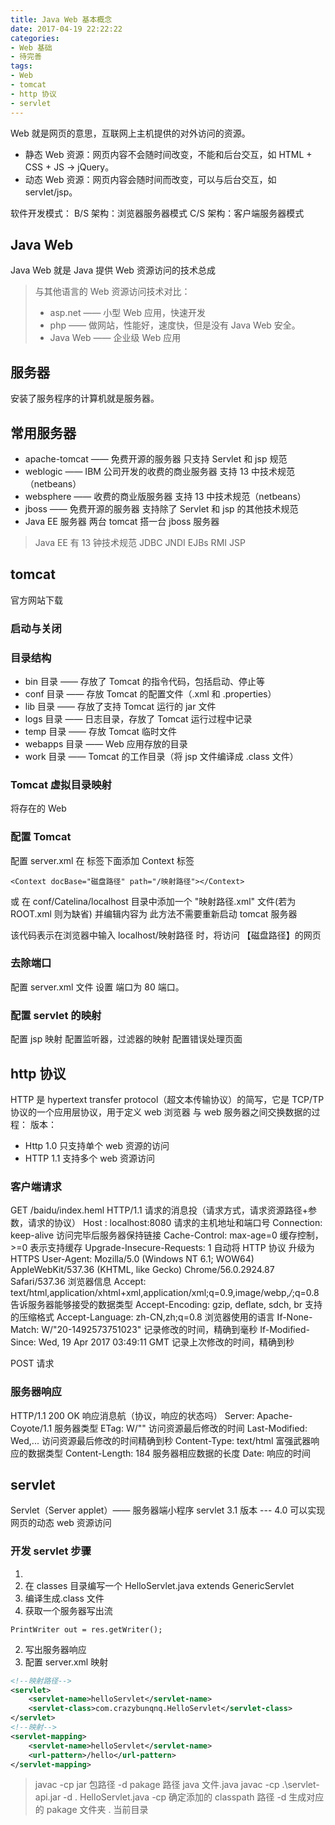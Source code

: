 ```yaml
---
title: Java Web 基本概念
date: 2017-04-19 22:22:22
categories: 
- Web 基础
- 待完善
tags: 
- Web
- tomcat
- http 协议
- servlet
---
```


Web 就是网页的意思，互联网上主机提供的对外访问的资源。
- 静态 Web 资源：网页内容不会随时间改变，不能和后台交互，如 HTML + CSS + JS → jQuery。
- 动态 Web 资源：网页内容会随时间而改变，可以与后台交互，如 servlet/jsp。

<!--more-->

软件开发模式：
B/S 架构：浏览器服务器模式
C/S 架构：客户端服务器模式

## Java Web
Java Web 就是 Java 提供 Web 资源访问的技术总成
>与其他语言的 Web 资源访问技术对比：
>- asp.net —— 小型 Web 应用，快速开发
>- php —— 做网站，性能好，速度快，但是没有 Java Web 安全。
>- Java Web —— 企业级 Web 应用

## 服务器
安装了服务程序的计算机就是服务器。
## 常用服务器
- apache-tomcat —— 免费开源的服务器
只支持 Servlet 和 jsp 规范
- weblogic —— IBM 公司开发的收费的商业服务器
支持 13 中技术规范（netbeans）
- websphere —— 收费的商业版服务器
支持 13 中技术规范（netbeans）
- jboss —— 免费开源的服务器
支持除了 Servlet 和 jsp 的其他技术规范
- Java EE 服务器
两台 tomcat 搭一台 jboss 服务器

> Java EE 有 13 钟技术规范
> JDBC
> JNDI
> EJBs
> RMI
> JSP

## tomcat
官方网站下载

### 启动与关闭

### 目录结构
- bin 目录 —— 存放了 Tomcat 的指令代码，包括启动、停止等
- conf 目录 —— 存放 Tomcat 的配置文件（.xml 和 .properties）
- lib 目录 —— 存放了支持 Tomcat 运行的 jar 文件 
- logs 目录 —— 日志目录，存放了 Tomcat 运行过程中记录
- temp 目录 —— 存放 Tomcat 临时文件
- webapps 目录 —— Web 应用存放的目录
- work 目录 —— Tomcat 的工作目录（将 jsp 文件编译成 .class 文件）

### Tomcat 虚拟目录映射
将存在的 Web 

### 配置 Tomcat
配置 server.xml
在 <Host name="localhost"> 标签下面添加 Context 标签
```
<Context docBase="磁盘路径" path="/映射路径"></Context>
```

或
在 conf/Catelina/localhost 目录中添加一个 "映射路径.xml" 文件(若为 ROOT.xml 则为缺省)
并编辑内容为 <Context docBase="磁盘路径"></Context>
此方法不需要重新启动 tomcat 服务器

该代码表示在浏览器中输入 localhost/映射路径 时，将访问 【磁盘路径】的网页

### 去除端口
配置 server.xml 文件
设置 <Host name="localhost"> 端口为 80 端口。

### 配置 servlet 的映射
配置 jsp 映射
配置监听器，过滤器的映射
配置错误处理页面



## http 协议
HTTP 是 hypertext transfer protocol（超文本传输协议）的简写，它是 TCP/TP 协议的一个应用层协议，用于定义 web 浏览器 与 web 服务器之间交换数据的过程：
版本：
- Http 1.0 只支持单个 web 资源的访问
- HTTP 1.1 支持多个 web 资源访问

### 客户端请求
GET /baidu/index.heml HTTP/1.1
请求的消息投（请求方式，请求资源路径+参数，请求的协议）
Host : localhost:8080
请求的主机地址和端口号
Connection: keep-alive
访问完毕后服务器保持链接
Cache-Control: max-age=0
缓存控制，>=0 表示支持缓存
Upgrade-Insecure-Requests: 1
自动将 HTTP 协议 升级为 HTTPS
User-Agent: Mozilla/5.0 (Windows NT 6.1; WOW64) AppleWebKit/537.36 (KHTML, like Gecko) Chrome/56.0.2924.87 Safari/537.36
浏览器信息
Accept: text/html,application/xhtml+xml,application/xml;q=0.9,image/webp,*/*;q=0.8
告诉服务器能够接受的数据类型
Accept-Encoding: gzip, deflate, sdch, br
支持的压缩格式
Accept-Language: zh-CN,zh;q=0.8
浏览器使用的语言
If-None-Match: W/"20-1492573751023"
记录修改的时间，精确到毫秒
If-Modified-Since: Wed, 19 Apr 2017 03:49:11 GMT
记录上次修改的时间，精确到秒

POST 请求


### 服务器响应
HTTP/1.1 200 OK
响应消息航（协议，响应的状态吗）
Server: Apache-Coyote/1.1
服务器类型
ETag: W/""
访问资源最后修改的时间
Last-Modified: Wed,...
访问资源最后修改的时间精确到秒
Content-Type: text/html
富强武器响应的数据类型
Content-Length: 184
服务器相应数据的长度
Date:
响应的时间


## servlet
Servlet（Server applet）—— 服务器端小程序
servlet 3.1 版本 --- 4.0
可以实现网页的动态 web 资源访问

### 开发 servlet 步骤

1. 
2. 在 classes 目录编写一个 HelloServlet.java
extends GenericServlet
3. 编译生成.class 文件
1. 获取一个服务器写出流
```
PrintWriter out = res.getWriter();
```
2. 写出服务器响应
4. 配置 server.xml 映射
```XML
<!--映射路径-->
<servlet>
	<servlet-name>helloServlet</servlet-name>
	<servlet-class>com.crazybunqnq.HelloServlet</servlet-class>
</servlet>
<!--映射-->
<servlet-mapping>
	<servlet-name>helloServlet</servlet-name>
	<url-pattern>/hello</url-pattern>
</servlet-mapping>
```

>javac -cp jar 包路径 -d pakage 路径 java 文件.java
>javac -cp .\servlet-api.jar -d . HelloServlet.java
>-cp 确定添加的 classpath 路径
>-d 生成对应的 pakage 文件夹
>. 当前目录